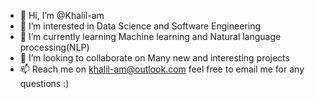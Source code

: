 - 👋 Hi, I’m @Khalil-am
- 👀 I’m interested in Data Science and Software Engineering 
- 🌱 I’m currently learning Machine learning and Natural language processing(NLP) 
- 💞️ I’m looking to collaborate on Many new and interesting projects
- 📫 Reach me on khalil-am@outlook.com feel free to email me for any questions :)

<!---
Khalil-am/Khalil-am is a ✨ special ✨ repository because its `README.md` (this file) appears on your GitHub profile.
You can click the Preview link to take a look at your changes.
--->
